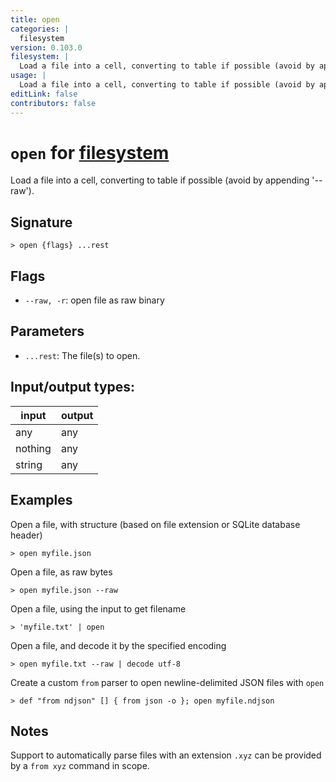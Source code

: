 ```yaml
---
title: open
categories: |
  filesystem
version: 0.103.0
filesystem: |
  Load a file into a cell, converting to table if possible (avoid by appending '--raw').
usage: |
  Load a file into a cell, converting to table if possible (avoid by appending '--raw').
editLink: false
contributors: false
---
```

<!-- This file is automatically generated. Please edit the command in https://github.com/nushell/nushell instead. -->

# `open` for [filesystem](/commands/categories/filesystem.md)

<div class='command-title'>Load a file into a cell, converting to table if possible (avoid by appending &#x27;--raw&#x27;).</div>

## Signature

```> open {flags} ...rest```

## Flags

 -  `--raw, -r`: open file as raw binary

## Parameters

 -  `...rest`: The file(s) to open.


## Input/output types:

| input   | output |
| ------- | ------ |
| any     | any    |
| nothing | any    |
| string  | any    |
## Examples

Open a file, with structure (based on file extension or SQLite database header)
```nu
> open myfile.json

```

Open a file, as raw bytes
```nu
> open myfile.json --raw

```

Open a file, using the input to get filename
```nu
> 'myfile.txt' | open

```

Open a file, and decode it by the specified encoding
```nu
> open myfile.txt --raw | decode utf-8

```

Create a custom `from` parser to open newline-delimited JSON files with `open`
```nu
> def "from ndjson" [] { from json -o }; open myfile.ndjson

```

## Notes
Support to automatically parse files with an extension `.xyz` can be provided by a `from xyz` command in scope.